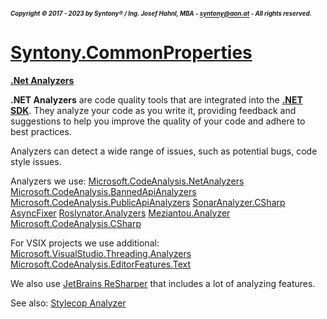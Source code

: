##### <sub><sub>Copyright &copy; 2017 - 2023 by Syntony&reg; / Ing. Josef Hahnl, MBA - syntony@aon.at - All rights reserved.</sub></sub>
# [Syntony.CommonProperties](..\README.md)

<a name="NetAnalyzers"/>[**.Net Analyzers**](https://learn.microsoft.com/en-us/dotnet/fundamentals/code-analysis/overview?tabs=net-8)

**.NET Analyzers** are code quality tools that are integrated into the [**.NET SDK**](README.NetSDK.md). They analyze your code as you write it, providing feedback and suggestions to help you improve the quality of your code and adhere to best practices.

Analyzers can detect a wide range of issues, such as potential bugs, code style issues.

Analyzers we use:
[Microsoft.CodeAnalysis.NetAnalyzers](https://github.com/dotnet/roslyn-analyzers)
[Microsoft.CodeAnalysis.BannedApiAnalyzers](https://github.com/dotnet/roslyn-analyzers?tab=readme-ov-file#microsoftcodeanalysisbannedapianalyzers)
[Microsoft.CodeAnalysis.PublicApiAnalyzers](https://github.com/dotnet/roslyn-analyzers?tab=readme-ov-file#microsoftcodeanalysispublicapianalyzers)
[SonarAnalyzer.CSharp](https://github.com/SonarSource/sonar-dotnet)
[AsyncFixer](https://github.com/semihokur/AsyncFixer)
[Roslynator.Analyzers](https://github.com/dotnet/roslynator)
[Meziantou.Analyzer](https://github.com/meziantou/Meziantou.Analyzer)
[Microsoft.CodeAnalysis.CSharp](https://github.com/dotnet/roslyn)

For VSIX projects we use additional:
[Microsoft.VisualStudio.Threading.Analyzers](https://github.com/microsoft/vs-threading)
[Microsoft.CodeAnalysis.EditorFeatures.Text](https://github.com/dotnet/roslyn)


We also use [JetBrains ReSharper](https://www.jetbrains.com/resharper/) that includes a lot of analyzing features.

See also: [Stylecop Analyzer](README.Stylecop.md)
